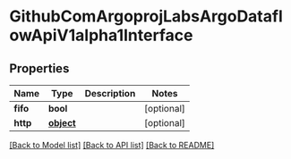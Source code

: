 # GithubComArgoprojLabsArgoDataflowApiV1alpha1Interface

## Properties
Name | Type | Description | Notes
------------ | ------------- | ------------- | -------------
**fifo** | **bool** |  | [optional] 
**http** | [**object**](.md) |  | [optional] 

[[Back to Model list]](../README.md#documentation-for-models) [[Back to API list]](../README.md#documentation-for-api-endpoints) [[Back to README]](../README.md)


